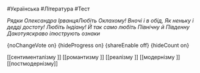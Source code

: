 #Українська #Література #Тест

*Рядки Олександра ІрванцяЛюбіть Оклахому! Вночі і в обід,
Як неньку і дедді достоту!
Любіть Індіану! Й так само любіть
Північну й Південну Дакотуяскраво ілюструють ознаки*

{noChangeVote on}
{hideProgress on}
{shareEnable off}
{hideCount on}

[[сентименталізму ]]
[[романтизму ]]
[[реалізму ]]
[[модернізму ]]
[[постмодернізму]]

